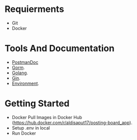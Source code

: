 # Requierments

- Git
- Docker

# Tools And Documentation
- [PostmanDoc](https://api.postman.com/collections/16404807-29bf8152-493e-4890-811f-0485e102ea64?access_key=PMAT-01GST9DQ5QS63VKJ3Q5VFCV1GH)
- [Gorm](https://gorm.io/).
- [Golang](https://go.dev/).
- [Gin](https://gin-gonic.com/).
- [Environment](https://github.com/joho/godotenv).

# Getting Started

- Docker Pull Images in Docker Hub (https://hub.docker.com/r/aldisaput17/posting-board_app).
- Setup .env in local 
- Run Docker